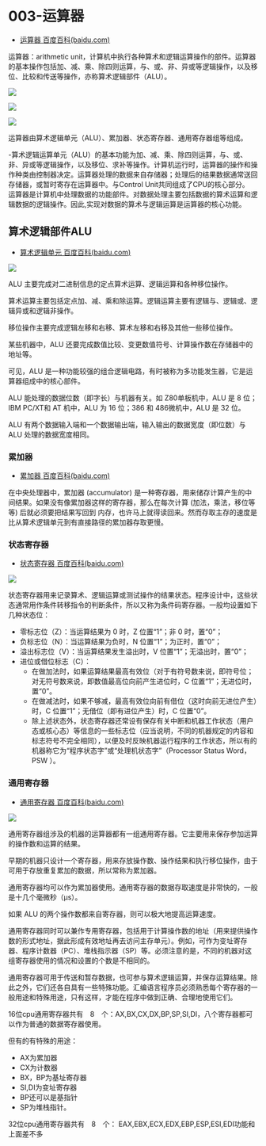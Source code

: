 # 003-运算器

- [运算器 百度百科(baidu.com)](https://baike.baidu.com/item/运算器/2667320)

运算器：arithmetic unit，计算机中执行各种算术和逻辑运算操作的部件。运算器的基本操作包括加、减、乘、除四则运算，与、或、非、异或等逻辑操作，以及移位、比较和传送等操作，亦称算术逻辑部件（ALU）。

![](images/374863021251993.png)

![](images/11063421267477.png)

![](images/112183521246220.png)


运算器由算术逻辑单元（ALU）、累加器、状态寄存器、通用寄存器组等组成。

-算术逻辑运算单元（ALU）的基本功能为加、减、乘、除四则运算，与、或、非、异或等逻辑操作，以及移位、求补等操作。计算机运行时，运算器的操作和操作种类由控制器决定。运算器处理的数据来自存储器；处理后的结果数据通常送回存储器，或暂时寄存在运算器中。与Control Unit共同组成了CPU的核心部分。
运算器是计算机中处理数据的功能部件。对数据处理主要包括数据的算术运算和逻辑数据的逻辑操作。因此,实现对数据的算术与逻辑运算是运算器的核心功能。

## 算术逻辑部件ALU

- [算术逻辑单元 百度百科(baidu.com)](https://baike.baidu.com/item/算术逻辑单元/8954657)


![](images/397823321269873.png)

ALU 主要完成对二进制信息的定点算术运算、逻辑运算和各种移位操作。

算术运算主要包括定点加、减、乘和除运算。逻辑运算主要有逻辑与、逻辑或、逻辑异或和逻辑非操作。

移位操作主要完成逻辑左移和右移、算术左移和右移及其他一些移位操作。

某些机器中，ALU 还要完成数值比较、变更数值符号、计算操作数在存储器中的地址等。

可见，ALU 是一种功能较强的组合逻辑电路，有时被称为多功能发生器，它是运算器组成中的核心部件。

ALU 能处理的数据位数（即字长）与机器有关。如 Z80单板机中，ALU 是 8 位；IBM PC/XT和 AT 机中，ALU 为 16 位；386 和 486微机中，ALU 是 32 位。

ALU 有两个数据输入端和一个数据输出端，输入输出的数据宽度（即位数）与 ALU 处理的数据宽度相同。

### 累加器

- [累加器 百度百科(baidu.com)](https://baike.baidu.com/item/累加器/8590163)

在中央处理器中，累加器 (accumulator) 是一种寄存器，用来储存计算产生的中间结果。如果没有像累加器这样的寄存器，那么在每次计算 (加法，乘法，移位等等) 后就必须要把结果写回到 内存，也许马上就得读回来。然而存取主存的速度是比从算术逻辑单元到有直接路径的累加器存取更慢。

### 状态寄存器

- [状态寄存器 百度百科(baidu.com)](https://baike.baidu.com/item/状态寄存器/2477799)

![](images/208063921268660.png)

状态寄存器用来记录算术、逻辑运算或测试操作的结果状态。程序设计中，这些状态通常用作条件转移指令的判断条件，所以又称为条件码寄存器。一般均设置如下几种状态位：

- 零标志位（Z）：当运算结果为 0 时，Z 位置“1”；非 0 时，置“0”；
- 负标志位（N）：当运算结果为负时，N 位置“1”；为正时，置“0”；
- 溢出标志位（V）：当运算结果发生溢出时，V 位置“1”；无溢出时，置“0”；
- 进位或借位标志（C）：
    - 在做加法时，如果运算结果最高有效位（对于有符号数来说，即符号位；对无符号数来说，即数值最高位向前产生进位时，C 位置“1”；无进位时，置“0”。
    - 在做减法时，如果不够减，最高有效位向前有借位（这时向前无进位产生）时，C 位置“1”；无借位（即有进位产生）时，C 位置“0”。
    - 除上述状态外，状态寄存器还常设有保存有关中断和机器工作状态（用户态或核心态）等信息的一些标志位（应当说明，不同的机器规定的内容和标志符号不完全相同），以便及时反映机器运行程序的工作状态，所以有的机器称它为“程序状态字”或“处理机状态字”（Processor Status Word，PSW ）。
    
### 通用寄存器 

- [通用寄存器 百度百科(baidu.com)](https://baike.baidu.com/item/通用寄存器/0)

![](images/247964321263796.png)

通用寄存器组涉及的机器的运算器都有一组通用寄存器。它主要用来保存参加运算的操作数和运算的结果。

早期的机器只设计一个寄存器，用来存放操作数、操作结果和执行移位操作，由于可用于存放重复累加的数据，所以常称为累加器。

通用寄存器均可以作为累加器使用。通用寄存器的数据存取速度是非常快的，一般是十几个毫微秒（μs）。

如果 ALU 的两个操作数都来自寄存器，则可以极大地提高运算速度。

通用寄存器同时可以兼作专用寄存器，包括用于计算操作数的地址（用来提供操作数的形式地址，据此形成有效地址再去访问主存单元）。例如，可作为变址寄存器、程序计数器（PC）、堆栈指示器（SP）等。必须注意的是，不同的机器对这组寄存器使用的情况和设置的个数是不相同的。

通用寄存器可用于传送和暂存数据，也可参与算术逻辑运算，并保存运算结果。除此之外，它们还各自具有一些特殊功能。汇编语言程序员必须熟悉每个寄存器的一般用途和特殊用途，只有这样，才能在程序中做到正确、合理地使用它们。

16位cpu通用寄存器共有　8　个：AX,BX,CX,DX,BP,SP,SI,DI，八个寄存器都可以作为普通的数据寄存器使用。

但有的有特殊的用途：

- AX为累加器
- CX为计数器
- BX，BP为基址寄存器
- SI,DI为变址寄存器
- BP还可以是基指针
- SP为堆栈指针。

32位cpu通用寄存器共有　8　个： EAX,EBX,ECX,EDX,EBP,ESP,ESI,EDI功能和上面差不多